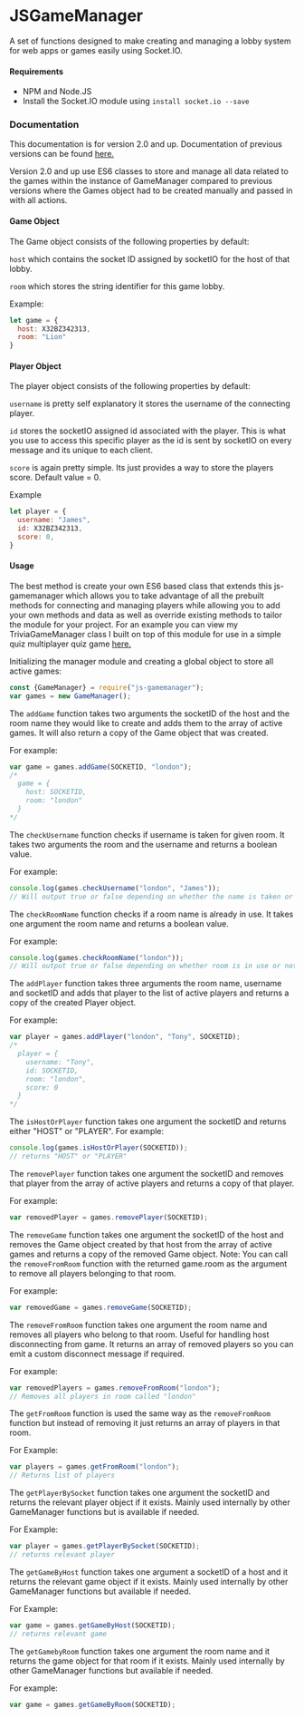 # JSGameManager
A set of functions designed to make creating and managing a lobby system for web apps or games easily using Socket.IO. 

#### Requirements
* NPM and Node.JS
* Install the Socket.IO module using `install socket.io --save`

### Documentation
This documentation is for version 2.0 and up. Documentation of previous versions can be found [here.](https://github.com/AnushanLingam/JSGameManager/blob/24f8bfbf792889a93cc67caa5d088c9311ce3e4c/README.md)

Version 2.0 and up use ES6 classes to store and manage all data related to the games within the instance of GameManager compared to previous versions where the Games object had to be created manually and passed in with all actions.


#### Game Object
The Game object consists of the following properties by default:

`host` which contains the socket ID assigned by socketIO for the host of that lobby.

`room` which stores the string identifier for this game lobby.

Example: 
```javascript
let game = {
  host: X32BZ342313,
  room: "Lion" 
}  
```

#### Player Object
The player object consists of the following properties by default:

`username` is pretty self explanatory it stores the username of the connecting player.

`id` stores the socketIO assigned id associated with the player. This is what you use to access this specific player as the id is sent by socketIO on every message and its unique to each client.

`score` is again pretty simple. Its just provides a way to store the players score. Default value = 0.

Example
```javascript
let player = {
  username: "James",
  id: X32BZ342313,
  score: 0,
}
```

#### Usage

The best method is create your own ES6 based class that extends this js-gamemanager which allows you to take advantage of all the prebuilt methods for connecting and managing players 
while allowing you to add your own methods and data as well as override existing methods to tailor the module for your project. For an example you can view my TriviaGameManager class I built on top of this module for use in a simple quiz
multiplayer quiz game [here.](https://github.com/AnushanLingam/OpenTrivia/blob/master/server/utils/triviaGameManager.js)


Initializing the manager module and creating a global object to store all active games:

```javascript
const {GameManager} = require("js-gamemanager");
var games = new GameManager();
```

The `addGame` function takes two arguments the socketID of the host and the room name they would like to create and adds them to the array of active games. It will also return a copy of the Game object that was created.

For example:
```javascript
var game = games.addGame(SOCKETID, "london");
/*
  game = {
    host: SOCKETID,
    room: "london"
  }
*/
```

The `checkUsername` function checks if username is taken for given room. It takes two arguments the room and the username and returns a boolean value.

For example:
```javascript
console.log(games.checkUsername("london", "James"));
// Will output true or false depending on whether the name is taken or not.
```
The `checkRoomName` function checks if a room name is already in use. It takes one argument the room name and returns a boolean value.

For example:
```javascript
console.log(games.checkRoomName("london"));
// Will output true or false depending on whether room is in use or not.
```

The `addPlayer` function takes three arguments the room name, username and socketID and adds that player to the list of active players and returns a copy of the created Player object.

For example:
```javascript
var player = games.addPlayer("london", "Tony", SOCKETID);
/*
  player = {
    username: "Tony",
    id: SOCKETID,
    room: "london",
    score: 0
  }
*/
```
The `isHostOrPlayer` function takes one argument the socketID and returns either "HOST" or "PLAYER".
For example:
```javascript
console.log(games.isHostOrPlayer(SOCKETID));
// returns "HOST" or "PLAYER"
```

The `removePlayer` function takes one argument the socketID and removes that player from the array of active players and returns a copy of that player.

For example:
```javascript
var removedPlayer = games.removePlayer(SOCKETID);
```

The `removeGame` function takes one argument the socketID of the host and removes the Game object created by that host from the array of active games and returns a copy of the removed Game object. Note: You can call the `removeFromRoom` function with the returned game.room as the argument to remove all players belonging to that room.

For example:
```javascript
var removedGame = games.removeGame(SOCKETID);
```
The `removeFromRoom` function takes one argument the room name and removes all players who belong to that room. Useful for handling host disconnecting from game. It returns an array of removed players so you can emit a custom disconnect message if required.

For example:
```javascript
var removedPlayers = games.removeFromRoom("london");
// Removes all players in room called "london"
```
The `getFromRoom` function is used the same way as the `removeFromRoom` function but instead of removing it just returns an array of players in that room.

For Example:
```javascript
var players = games.getFromRoom("london");
// Returns list of players
```

The `getPlayerBySocket` function takes one argument the socketID and returns the relevant player object if it exists. Mainly used internally by other GameManager functions but is available if needed.

For Example:
```javascript
var player = games.getPlayerBySocket(SOCKETID);
// returns relevant player
```
The `getGameByHost` function takes one argument a socketID of a host and it returns the relevant game object if it exists. Mainly used internally by other GameManager functions but available if needed.

For Example:
```javascript
var game = games.getGameByHost(SOCKETID);
// returns relevant game
```

The `getGamebyRoom` function takes one argument the room name and it returns the game object for that room if it exists. Mainly used internally by other GameManager functions but available if needed.

For example:
```javascript
var game = games.getGameByRoom(SOCKETID);
```